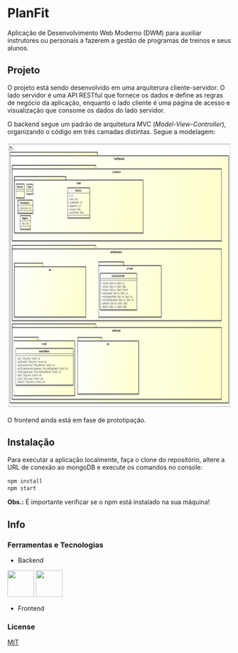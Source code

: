 # PlanFit
Aplicação de Desenvolvimento Web Moderno (DWM) para auxiliar instrutores ou personais a fazerem a gestão de programas de treinos e seus alunos.

## Projeto

O projeto está sendo desenvolvido em uma arquiterura cliente-servidor. O lado servidor é uma API RESTful que fornece os dados e define as regras de negócio da aplicação, enquanto o lado cliente é uma página de acesso e visualização que consome os dados do lado servidor.

O backend segue um padrão de arquitetura MVC (*Model-View-Controller*), organizando o código em três camadas distintas. Segue a modelagem:

<img src="static/proj/backend.png" alt="Design do projeto backend" width="700" height="600"/>

O frontend ainda está em fase de prototipação.

## Instalação

Para executar a aplicação localmente, faça o clone do repositório, altere a URL de conexão ao mongoDB e execute os comandos no console:

```bash
npm install
npm start
```

**Obs.:** É importante verificar se o npm está instalado na sua máquina!

## Info

### Ferramentas e Tecnologias

 - Backend

<img src="https://cdn.jsdelivr.net/gh/devicons/devicon/icons/mongodb/mongodb-original-wordmark.svg" width="60" height="60" /> <img src="https://cdn.jsdelivr.net/gh/devicons/devicon/icons/express/express-original-wordmark.svg" width="60" height="60" />


 - Frontend

### License
[MIT](https://choosealicense.com/licenses/mit/)
